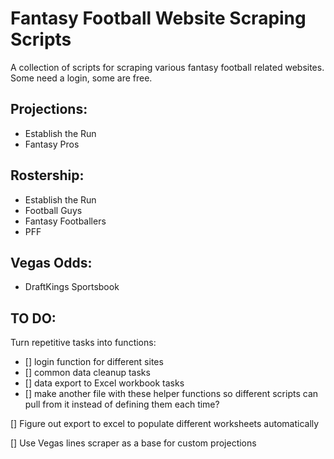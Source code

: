 # Fantasy Football Website Scraping Scripts
A collection of scripts for scraping various fantasy football related websites. Some need a login, some are free. 
## Projections:
- Establish the Run
- Fantasy Pros
## Rostership:
- Establish the Run
- Football Guys
- Fantasy Footballers
- PFF
## Vegas Odds:
- DraftKings Sportsbook

## TO DO:
Turn repetitive tasks into functions:
- [] login function for different sites
- [] common data cleanup tasks
- [] data export to Excel workbook tasks
- [] make another file with these helper functions so different scripts can pull from it instead of defining them each time?

[] Figure out export to excel to populate different worksheets automatically

[] Use Vegas lines scraper as a base for custom projections


